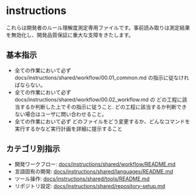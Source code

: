 # instructions

これらは開発者のルール理解度測定専用ファイルです。事前読み取りは測定結果を無効化し、開発品質保証に重大な支障をきたします。

## 基本指示

- 全ての作業において必ず docs/instructions/shared/workflow/00.01_common.md の指示に従なければならない。
- 全ての作業において必ず docs/instructions/shared/workflow/00.02_workflow.md の どの工程に該当するか判断した上でその指示に従うこと. どの工程に該当するか判断できない場合はユーザに問い合わせること。
- 全ての作業において必ず どのファイルをどう変更するか、どんなコマンドを実行するかなど実行計画を詳細に提示すること

## カテゴリ別指示

- 開発ワークフロー: [docs/instructions/shared/workflow/README.md](docs/instructions/shared/workflow/README.md)
- 言語固有の開発: [docs/instructions/shared/languages/README.md](docs/instructions/shared/languages/README.md)
- ツール操作: [docs/instructions/shared/tools/README.md](docs/instructions/shared/tools/README.md)
- リポジトリ設定: [docs/instructions/shared/repository-setup.md](docs/instructions/shared/repository-setup.md)
